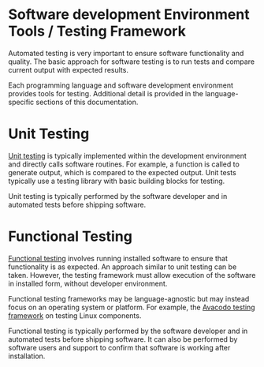 # Software development Environment Tools / Testing Framework

Automated testing is very important to ensure software functionality and quality.
The basic approach for software testing is to run tests and compare current output with expected results.

Each programming language and software development environment provides tools for testing.
Additional detail is provided in the language-specific sections of this documentation.

# Unit Testing

[Unit testing](https://en.wikipedia.org/wiki/Unit_testing) is typically implemented within the development environment and directly calls software routines.
For example, a function is called to generate output, which is compared to the expected output.
Unit tests typically use a testing library with basic building blocks for testing.

Unit testing is typically performed by the software developer and in automated tests before shipping software.

# Functional Testing

[Functional testing](https://en.wikipedia.org/wiki/Functional_testing) involves running installed software to ensure that functionality is as expected.
An approach similar to unit testing can be taken.
However, the testing framework must allow execution of the software in installed form, without developer environment.

Functional testing frameworks may be language-agnostic but may instead focus on an operating system or platform.
For example, the [Avacodo testing framework](https://avocado-framework.github.io/) on testing Linux components.

Functional testing is typically performed by the software developer and in automated tests before shipping software.
It can also be performed by software users and support to confirm that software is working after installation.
